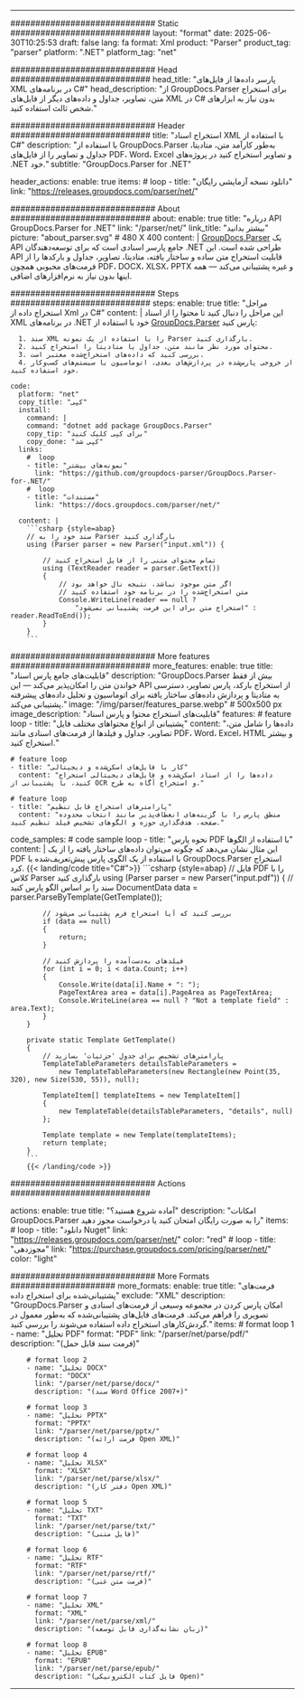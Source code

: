 


---
############################# Static ############################
layout: "format"
date:  2025-06-30T10:25:53
draft: false
lang: fa
format: Xml
product: "Parser"
product_tag: "parser"
platform: ".NET"
platform_tag: "net"

############################# Head ############################
head_title: "پارسر داده‌ها از فایل‌های XML در برنامه‌های C#"
head_description: "از GroupDocs.Parser برای استخراج متن، تصاویر، جداول و داده‌های دیگر از فایل‌های XML در C# بدون نیاز به ابزارهای شخص ثالث استفاده کنید."

############################# Header ############################
title: "استخراج اسناد XML با استفاده از C#" 
description: "با استفاده از GroupDocs.Parser به‌طور کارآمد متن، متادیتا، جداول و تصاویر را از فایل‌های PDF، Word، Excel و تصاویر استخراج کنید در پروژه‌های .NET خود."
subtitle: "GroupDocs.Parser for .NET" 

header_actions:
  enable: true
  items:
    #  loop
    - title: "دانلود نسخه آزمایشی رایگان"
      link: "https://releases.groupdocs.com/parser/net/"
      
############################# About ############################
about:
    enable: true
    title: "درباره API GroupDocs.Parser for .NET"
    link: "/parser/net/"
    link_title: "بیشتر بدانید"
    picture: "about_parser.svg" # 480 X 400
    content: |
       [GroupDocs.Parser](/parser/net/) یک API جامع پارسر اسنادی است که برای توسعه‌دهندگان .NET طراحی شده است. این API قابلیت استخراج متن ساده و ساختار یافته، متادیتا، تصاویر، جداول و بارکدها را از فرمت‌های محبوبی همچون PDF، DOCX، XLSX، PPTX و غیره پشتیبانی می‌کند — همه اینها بدون نیاز به نرم‌افزارهای اضافی.

############################# Steps ############################
steps:
    enable: true
    title: "مراحل استخراج داده از Xml در C#"
    content: |
      این مراحل را دنبال کنید تا محتوا را از اسناد XML در برنامه‌های .NET خود با استفاده از [GroupDocs.Parser](/parser/net/) پارس کنید:
      
      1. سند XML را با استفاده از یک نمونه Parser بارگذاری کنید.
      2. محتوای مورد نظر مانند متن، جداول یا متادیتا را استخراج کنید.
      3. بررسی کنید که داده‌های استخراج‌شده معتبر است.
      4. از خروجی پارس‌شده در پردازش‌های بعدی، اتوماسیون یا سیستم‌های کسب‌وکار خود استفاده کنید.
   
    code:
      platform: "net"
      copy_title: "کپی"
      install:
        command: |
        command: "dotnet add package GroupDocs.Parser"
        copy_tip: "برای کپی کلیک کنید"
        copy_done: "کپی شد"
      links:
        #  loop
        - title: "نمونه‌های بیشتر"
          link: "https://github.com/groupdocs-parser/GroupDocs.Parser-for-.NET/"
        #  loop
        - title: "مستندات"
          link: "https://docs.groupdocs.com/parser/net/"
          
      content: |
        ```csharp {style=abap}
        // سند خود را به Parser بارگذاری کنید
        using (Parser parser = new Parser("input.xml")) {

            // تمام محتوای متنی را از فایل استخراج کنید
            using (TextReader reader = parser.GetText()) 
            {
                // اگر متن موجود نباشد، نتیجه نال خواهد بود
                // متن استخراج‌شده را در برنامه خود استفاده کنید
                Console.WriteLine(reader == null ? 
                    "استخراج متن برای این فرمت پشتیبانی نمی‌شود" : reader.ReadToEnd());
            }
        }
        ```  

############################# More features ############################
more_features:
  enable: true
  title: "قابلیت‌های جامع پارس اسناد"
  description: "GroupDocs.Parser بیش از فقط خواندن متن را امکان‌پذیر می‌کند — این API از استخراج بارکد، پارس تصاویر، دسترسی به متادیتا و پردازش داده‌های ساختار یافته برای اتوماسیون و تحلیل داده‌های پیشرفته پشتیبانی می‌کند."
  image: "/img/parser/features_parse.webp" # 500x500 px
  image_description: "قابلیت‌های استخراج محتوا و پارس اسناد"
  features:
    # feature loop
    - title: "پشتیبانی از انواع محتواهای مختلف فایل"
      content: "داده‌ها را شامل متن، تصاویر، جداول و فیلدها از فرمت‌های اسنادی مانند PDF، Word، Excel، HTML و بیشتر استخراج کنید."

    # feature loop
    - title: "کار با فایل‌های اسکن‌شده و دیجیتالی"
      content: "داده‌ها را از اسناد اسکن‌شده و فایل‌های دیجیتالی استخراج کنید، با پشتیبانی از OCR و استخراج آگاه به طرح."

    # feature loop
    - title: "پارامترهای استخراج قابل تنظیم"
      content: "منطق پارس را با گزینه‌های انعطاف‌پذیر مانند انتخاب محدوده صفحه، هدف‌گذاری حوزه و الگوهای تشخیص فیلد تنظیم کنید."
      
  code_samples:
    # code sample loop
    - title: "نحوه پارس PDF با استفاده از الگوها"
      content: |
        این مثال نشان می‌دهد که چگونه می‌توان داده‌های ساختار یافته را از یک PDF با استفاده از یک الگوی پارس پیش‌تعریف‌شده با GroupDocs.Parser استخراج کرد.
        {{< landing/code title="C#">}}
        ```csharp {style=abap}
        //  فایل PDF را با کلاس Parser بارگذاری کنید
        using (Parser parser = new Parser("input.pdf"))
        {
            // سند را بر اساس الگو پارس کنید
            DocumentData data = parser.ParseByTemplate(GetTemplate());

            // بررسی کنید که آیا استخراج فرم پشتیبانی می‌شود
            if (data == null)
            {
                return;
            }

            // فیلدهای به‌دست‌آمده را پردازش کنید
            for (int i = 0; i < data.Count; i++)
            {
                Console.Write(data[i].Name + ": ");
                PageTextArea area = data[i].PageArea as PageTextArea;
                Console.WriteLine(area == null ? "Not a template field" : area.Text);
            }
        }

        private static Template GetTemplate()
        {
            // پارامترهای تشخیص برای جدول 'جزئیات' بسازید
            TemplateTableParameters detailsTableParameters = 
                new TemplateTableParameters(new Rectangle(new Point(35, 320), new Size(530, 55)), null);

            TemplateItem[] templateItems = new TemplateItem[]
            {
                new TemplateTable(detailsTableParameters, "details", null)
            };

            Template template = new Template(templateItems);
            return template;
        }
        ```
        {{< /landing/code >}}


############################# Actions ############################

actions:
  enable: true
  title: "آماده شروع هستید؟"
  description: "امکانات GroupDocs.Parser را به صورت رایگان امتحان کنید یا درخواست مجوز دهید"
  items:
    #  loop
    - title: "دانلود Nuget"
      link: "https://releases.groupdocs.com/parser/net/"
      color: "red"
        #  loop
    - title: "مجوزدهی"
      link: "https://purchase.groupdocs.com/pricing/parser/net/"
      color: "light"


############################# More Formats #####################
more_formats:
    enable: true
    title: "فرمت‌های پشتیبانی‌شده برای استخراج داده"
    exclude: "XML"
    description: "GroupDocs.Parser امکان پارس کردن در مجموعه وسیعی از فرمت‌های اسنادی و تصویری را فراهم می‌کند. فرمت‌های فایل‌های پشتیبانی‌شده که به‌طور معمول در گردش‌کارهای استخراج داده استفاده می‌شوند را بررسی کنید."
    items: 
        # format loop 1
        - name: "تحلیل PDF"
          format: "PDF"
          link: "/parser/net/parse/pdf/"
          description: "(فرمت سند قابل حمل)"
          
        # format loop 2
        - name: "تحلیل DOCX"
          format: "DOCX"
          link: "/parser/net/parse/docx/"
          description: "(سند Word Office 2007+)"
          
        # format loop 3
        - name: "تحلیل PPTX"
          format: "PPTX"
          link: "/parser/net/parse/pptx/"
          description: "(فرمت ارائه Open XML)"
          
        # format loop 4
        - name: "تحلیل XLSX"
          format: "XLSX"
          link: "/parser/net/parse/xlsx/"
          description: "(دفتر کار Open XML)"
          
        # format loop 5
        - name: "تحلیل TXT"
          format: "TXT"
          link: "/parser/net/parse/txt/"
          description: "(فایل متنی)"
          
        # format loop 6
        - name: "تحلیل RTF"
          format: "RTF"
          link: "/parser/net/parse/rtf/"
          description: "(فرمت متن غنی)"
          
        # format loop 7
        - name: "تحلیل XML"
          format: "XML"
          link: "/parser/net/parse/xml/"
          description: "(زبان نشانه‌گذاری قابل توسعه)"
          
        # format loop 8
        - name: "تحلیل EPUB"
          format: "EPUB"
          link: "/parser/net/parse/epub/"
          description: "(فایل کتاب الکترونیکی Open)"
         
          

---
